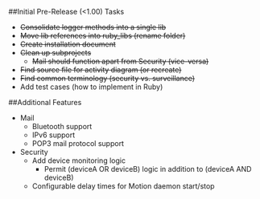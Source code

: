 ##Initial Pre-Release (<1.00) Tasks

 - ~~Consolidate logger methods into a single lib~~
 - ~~Move lib references into ruby_libs (rename folder)~~
 - ~~Create installation document~~
 - ~~Clean up subprojects~~
	 - ~~Mail should function apart from Security (vice-versa)~~
 - ~~Find source file for activity diagram (or recreate)~~
 - ~~Find common terminology (security vs. surveillance)~~
 - Add test cases (how to implement in Ruby)

##Additional Features

 - Mail
	 - Bluetooth support
	 - IPv6 support
	 - POP3 mail protocol support
 - Security
	 - Add device monitoring logic
		 - Permit (deviceA OR deviceB) logic in addition to (deviceA AND deviceB)
	 - Configurable delay times for Motion daemon start/stop
